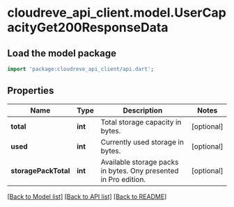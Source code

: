 # cloudreve_api_client.model.UserCapacityGet200ResponseData

## Load the model package
```dart
import 'package:cloudreve_api_client/api.dart';
```

## Properties
Name | Type | Description | Notes
------------ | ------------- | ------------- | -------------
**total** | **int** | Total storage capacity in bytes. | [optional] 
**used** | **int** | Currently used storage in bytes. | [optional] 
**storagePackTotal** | **int** | Available storage packs in bytes. Ony presented in Pro edition. | [optional] 

[[Back to Model list]](../README.md#documentation-for-models) [[Back to API list]](../README.md#documentation-for-api-endpoints) [[Back to README]](../README.md)


